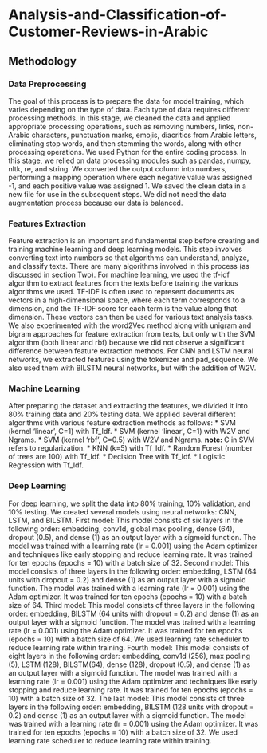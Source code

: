 # Analysis-and-Classification-of-Customer-Reviews-in-Arabic

## Methodology
###	Data Preprocessing
The goal of this process is to prepare the data for model training, which varies depending on the type of data. Each type of data requires different processing methods. In this stage, we cleaned the data and applied appropriate processing operations, such as removing numbers, links, non-Arabic characters, punctuation marks, emojis, diacritics from Arabic letters, eliminating stop words, and then stemming the words, along with other processing operations.
We used Python for the entire coding process. In this stage, we relied on data processing modules such as pandas, numpy, nltk, re, and string. We converted the output column into numbers, performing a mapping operation where each negative value was assigned -1, and each positive value was assigned 1. We saved the clean data in a new file for use in the subsequent steps. We did not need the data augmentation process because our data is balanced. 
### Features Extraction
Feature extraction is an important and fundamental step before creating and training machine learning and deep learning models. This step involves converting text into numbers so that algorithms can understand, analyze, and classify texts. There are many algorithms involved in this process (as discussed in section Two). For machine learning, we used the tf-idf algorithm to extract features from the texts before training the various algorithms we used. TF-IDF is often used to represent documents as vectors in a high-dimensional space, where each term corresponds to a dimension, and the TF-IDF score for each term is the value along that dimension. These vectors can then be used for various text analysis tasks.
We also experimented with the word2Vec method along with unigram and bigram approaches for feature extraction from texts, but only with the SVM algorithm (both linear and rbf) because we did not observe a significant difference between feature extraction methods. 
For CNN and LSTM neural networks, we extracted features using the tokenizer and pad_sequence. We also used them with BILSTM neural networks, but with the addition of W2V.
### Machine Learning
After preparing the dataset and extracting the features, we divided it into 80% training data and 20% testing data. We applied several different algorithms with various feature extraction methods as follows:
 	* SVM (kernel ‘linear’, C=1) with Tf_Idf.
 	* SVM (kernel ‘linear’, C=1) with W2V and Ngrams.
 	* SVM (kernel ‘rbf’, C=0.5) with W2V and Ngrams. <strong> note: </strong> C in SVM refers to regularization.
 	* KNN (k=5) with Tf_Idf.
 	* Random Forest (number of trees are 100) with Tf_Idf.
 	* Decision Tree with Tf_Idf.
 	* Logistic Regression with Tf_Idf.
### Deep Learning
For deep learning, we split the data into 80% training, 10% validation, and 10% testing. We created several models using neural networks: CNN, LSTM, and BILSTM.
First model: This model consists of six layers in the following order: embedding, conv1d, global max pooling, dense (64), dropout (0.5), and dense (1) as an output layer with a sigmoid function. The model was trained with a learning rate (lr = 0.001) using the Adam optimizer and techniques like early stopping and reduce learning rate. It was trained for ten epochs (epochs = 10) with a batch size of 32.
Second model: This model consists of three layers in the following order: embedding, LSTM (64 units with dropout = 0.2) and dense (1) as an output layer with a sigmoid function. The model was trained with a learning rate (lr = 0.001) using the Adam optimizer. It was trained for ten epochs (epochs = 10) with a batch size of 64.
Third model: This model consists of three layers in the following order: embedding, BILSTM (64 units with dropout = 0.2) and dense (1) as an output layer with a sigmoid function. The model was trained with a learning rate (lr = 0.001) using the Adam optimizer. It was trained for ten epochs (epochs = 10) with a batch size of 64. We used learning rate scheduler to reduce learning rate within training.
Fourth model: This model consists of eight layers in the following order: embedding, conv1d (256), max pooling (5), LSTM (128), BILSTM(64), dense (128), dropout (0.5), and dense (1) as an output layer with a sigmoid function. The model was trained with a learning rate (lr = 0.001) using the Adam optimizer and techniques like early stopping and reduce learning rate. It was trained for ten epochs (epochs = 10) with a batch size of 32.
The last model: This model consists of three layers in the following order: embedding, BILSTM (128 units with dropout = 0.2) and dense (1) as an output layer with a sigmoid function. The model was trained with a learning rate (lr = 0.001) using the Adam optimizer. It was trained for ten epochs (epochs = 10) with a batch size of 32. We used learning rate scheduler to reduce learning rate within training.
